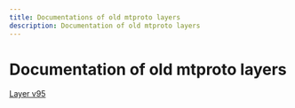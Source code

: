 ```yaml
---
title: Documentations of old mtproto layers
description: Documentation of old mtproto layers
---
```

# Documentation of old mtproto layers  

[Layer v95](API_docs_v95/)  
